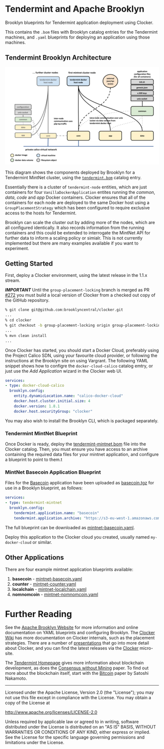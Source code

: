# Tendermint and Apache Brooklyn

Brooklyn blueprints for Tendermint application deployment using Clocker.

This contains the `.bom` files with Brooklyn catalog entries for the
Tendermint machines, and `.yaml` blueprints for deploying an application using
those machines.

## Tendermint Brooklyn Architecture

![Tendermint Brooklyn Architecture](docs/tendermint-brooklyn-architecture.png)

This diagram shows the components deployed by Brooklyn for a Tendermint MintNet
cluster, using the [`tendermint.bom`](tendermint-mintnet.bom) catalog entry.

Essentially there is a cluster of `tendermint-node` entities, which are just
containers for four `VanillaDockerApplication` entites running the *common*,
*data*, *code* and *app* Docker containers. Clocker ensures that all of the
containers for each node are deployed to the same Docker host using a
`GroupPlacementStrategy` which has been configured to require exclusive access
to the hosts for Tendermint.

Brooklyn can scale the cluster out by adding more of the nodes, which are all
configured identically. It also records information from the running containers
and this could be extended to interrogate the MintNet API for further data
to inform a scaling policy or simialr. This is not currently implemented
but there are many examples available if you want to experiment.

## Getting Started

First, deploy a Clocker environment, using the latest release in the 1.1.x
stream.

***IMPORTANT*** Until the `group-placement-locking` branch is merged as PR
[#272](https://github.com/brooklyncentral/clocker/pull/272) you must build
a local version of Clocker from a checked out copy of the GitHub repository.

```Bash
% git clone git@github.com:brooklyncentral/clocker.git
...
% cd clocker
% git checkout -b group-placement-locking origin group-placement-locking
...
% mvn clean install
...
```

Once Clocker has started, you should start a Docker Cloud, preferably using
the Project Calico SDN, using your favourite cloud provider, or following
the instructions at the Brooklyn site on using Vargrant. The following
YAML snippet shows how to configre the `docker-cloud-calico` catalog
emtry, or just use the _Add Application_ wizard in the Clocker web UI.

```YAML
services:
- type: docker-cloud-calico
  brooklyn.config:
    entity.dynamicLocation.name: "calico-docker-cloud"
    docker.host.cluster.initial.size: 4
    docker.version: 1.8.1
    docker.host.securityGroup: "clocker"
```

You may also wish to install the Brooklyn CLI, which is packaged separately.

### Tendermint MintNet Blueprint

Once Docker is ready, deploy the [tendermint-mintnet.bom](tendermint-mintnet.bom)
file into the Clocker catalog. Then, you must ensure you have access to an
archive containing the required data files for your mintnet application, and
configure a blueprint to point to them.t

### MintNet Basecoin Application Blueprint

Files for the [Basecoin](https://github.com/tendermint/basecoin) application
have been uploaded as [basecoin.tgz](https://s3-eu-west-1.amazonaws.com/brooklyn-tendermint/basecoin.tgz)
for use in a Brooklyn blueprint, as follows:

```YAML
services:
- type: tendermint-mintnet
  brooklyn.config:
    tendermint.application.name: "basecoin"
    tendermint.application.archive: "https://s3-eu-west-1.amazonaws.com/brooklyn-tendermint/basecoin.tgz"
```

The full blueprint can be downloaded as [mintnet-basecoin.yaml](mintnet-basecoin.yaml).

Deploy this application to the Clocker cloud you created, usually named
`my-docker-cloud` or similar.

## Other Applications

There are four example mintnet application blueprints available:

1.  **basecoin** - [mintnet-basecoin.yaml](mintnet-basecoin.yaml)
2.  **counter** - [mintnet-counter.yaml](mintnet-counter.yaml)
3.  **localchain** - [mintnet-localchain.yaml](mintnet-localchain.yaml)
4.  **nomnomcoin** - [mintnet-nomnomcoin.yaml](mintnet-nomnomcoin.yaml)

# Further Reading

See the [Apache Brooklyn Website](https://brooklyn.apache.org/) for more
information and online documentation on YAML blueprints and configuring
Brooklyn. The [Clocker Wiki](https://github.com/brooklyncentral/clocker/wiki/)
has more documentation on Clocker internals, such as the placement strategies.
There are a number of [presentations](https://speakerdeck.com/grkvlt/) that
go into more detail about Clocker, and you can find the latest releases
via the [Clocker](http://clocker.io/) micro-site.

The [Tendermint Homepage](http://tendermint.com/) gives more information
about blockchain development, as does the [Consensus without
Mining](http://tendermint.com/docs/tendermint.pdf) paper. To find out more
about the blockchain itself, start with the
[Bitcoin](https://bitcoin.org/bitcoin.pdf) paper by Satoshi Nakamoto.

----

Licensed under the Apache License, Version 2.0 (the "License");
you may not use this file except in compliance with the License.
You may obtain a copy of the License at

<http://www.apache.org/licenses/LICENSE-2.0>

Unless required by applicable law or agreed to in writing, software
distributed under the License is distributed on an "AS IS" BASIS,
WITHOUT WARRANTIES OR CONDITIONS OF ANY KIND, either express or implied.
See the License for the specific language governing permissions and
limitations under the License.
